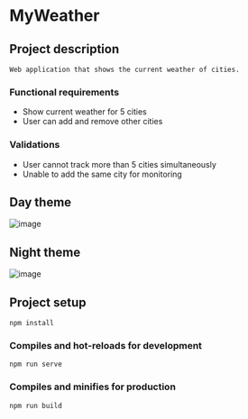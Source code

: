 # MyWeather

## Project description

```
Web application that shows the current weather of cities.
```
### Functional requirements
* Show current weather for 5 cities
* User can add and remove other cities
### Validations 
* User cannot track more than 5 cities simultaneously
* Unable to add the same city for monitoring

## Day theme 
![image](https://user-images.githubusercontent.com/83462514/153606982-58cdd753-05c2-415e-8bcf-497927569f05.png)

## Night theme 
![image](https://user-images.githubusercontent.com/83462514/153607595-312f70e4-a06b-4d50-b076-02ba17a2943a.png)


## Project setup

```
npm install
```

### Compiles and hot-reloads for development

```
npm run serve
```

### Compiles and minifies for production

```
npm run build
```



